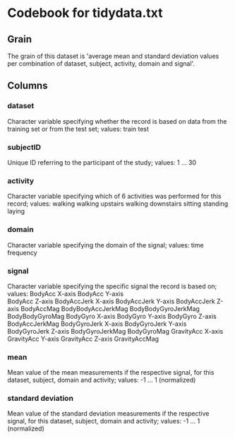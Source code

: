# Codebook for tidydata.txt

## Grain
The grain of this dataset is 'average mean and standard deviation values per combination of dataset, subject, activity, domain and signal'. 

## Columns
### dataset
  Character variable specifying whether the record is based on data from the training set or from the test set; values:
    train
    test
    
### subjectID
  Unique ID referring to the participant of the study; values:
    1 ... 30
    
### activity
  Character variable specifying which of 6 activities was performed for this record; values:
    walking
    walking upstairs
    walking downstairs
    sitting
    standing
    laying
    
### domain
  Character variable specifying the domain of the signal; values:
    time
    frequency
    
### signal
  Character variable specifying the specific signal the record is based on; values:
    BodyAcc X-axis
    BodyAcc Y-axis     
    BodyAcc Z-axis
    BodyAccJerk X-axis
    BodyAccJerk Y-axis
    BodyAccJerk Z-axis
    BodyAccMag
    BodyBodyAccJerkMag
    BodyBodyGyroJerkMag
    BodyBodyGyroMag
    BodyGyro X-axis
    BodyGyro Y-axis
    BodyGyro Z-axis
    BodyAccJerkMag
    BodyGyroJerk X-axis
    BodyGyroJerk Y-axis
    BodyGyroJerk Z-axis
    BodyGyroJerkMag
    BodyGyroMag
    GravityAcc X-axis
    GravityAcc Y-axis
    GravityAcc Z-axis
    GravityAccMag
    
### mean
  Mean value of the mean measurements if the respective signal, for this dataset, subject, domain and activity; values:
    -1 ... 1 (normalized)
    
### standard deviation
  Mean value of the standard deviation measurements if the respective signal, for this dataset, subject, domain and activity; values:
    -1 ... 1 (normalized)
